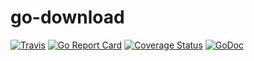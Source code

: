 # go-download

[![Travis](https://img.shields.io/travis/jimmidyson/go-download.svg)](https://travis-ci.org/jimmidyson/go-download)
[![Go Report Card](https://goreportcard.com/badge/github.com/jimmidyson/go-download)](https://goreportcard.com/report/github.com/jimmidyson/go-download)
[![Coverage Status](https://coveralls.io/repos/github/jimmidyson/go-download/badge.svg?branch=master)](https://coveralls.io/github/jimmidyson/go-download?branch=master)
[![GoDoc](https://godoc.org/github.com/jimmidyson/go-download?status.svg)](https://godoc.org/github.com/jimmidyson/go-download)
